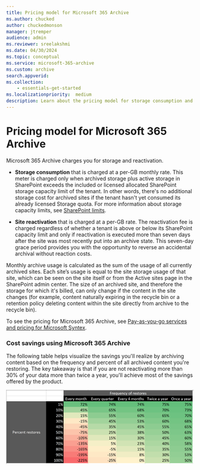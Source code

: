 ```yaml
---
title: Pricing model for Microsoft 365 Archive
ms.author: chucked
author: chuckedmonson
manager: jtremper
audience: admin
ms.reviewer: sreelakshmi
ms.date: 04/30/2024
ms.topic: conceptual
ms.service: microsoft-365-archive
ms.custom: archive
search.appverid:
ms.collection:
    - essentials-get-started
ms.localizationpriority:  medium
description: Learn about the pricing model for storage consumption and site reactivation in Microsoft 365 Archive.
---
```


# Pricing model for Microsoft 365 Archive

Microsoft 365 Archive charges you for storage and reactivation.

- **Storage consumption** that is charged at a per-GB monthly rate. This meter is charged only when archived storage plus active storage in SharePoint exceeds the included or licensed allocated SharePoint storage capacity limit of the tenant. In other words, there's no additional storage cost for archived sites if the tenant hasn't yet consumed its already licensed Storage quota. For more information about storage capacity limits, see [SharePoint limits](/office365/servicedescriptions/sharepoint-online-service-description/sharepoint-online-limits).

- **Site reactivation** that is charged at a per-GB rate. The reactivation fee is charged regardless of whether a tenant is above or below its SharePoint capacity limit and only if reactivation is executed more than seven days after the site was most recently put into an archive state. This seven-day grace period provides you with the opportunity to reverse an accidental archival without reaction costs.  

Monthly archive usage is calculated as the sum of the usage of all currently archived sites. Each site’s usage is equal to the site storage usage of that site, which can be seen on the site itself or from the Active sites page in the SharePoint admin center. The size of an archived site, and therefore the storage for which it's billed, can only change if the content in the site changes (for example, content naturally expiring in the recycle bin or a retention policy deleting content within the site directly from archive to the recycle bin).

To see the pricing for Microsoft 365 Archive, see [Pay-as-you-go services and pricing for Microsoft Syntex](/microsoft-365/syntex/syntex-pay-as-you-go-services).

### Cost savings using Microsoft 365 Archive

The following table helps visualize the savings you'll realize by archiving content based on the frequency and percent of all archived content you're restoring. The key takeaway is that if you are not reactivating more than 30% of your data more than twice a year, you'll achieve most of the savings offered by the product.

![Table showing the COGS savings if you archive with Microsoft 365 Archive.](../media/m365-archive/archive-cogs-savings.png)
